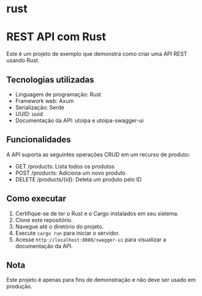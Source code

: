 # rust
# REST API com Rust

Este é um projeto de exemplo que demonstra como criar uma API REST usando Rust.

## Tecnologias utilizadas

- Linguagem de programação: Rust
- Framework web: Axum
- Serialização: Serde
- UUID: uuid
- Documentação da API: utoipa e utoipa-swagger-ui

## Funcionalidades

A API suporta as seguintes operações CRUD em um recurso de produto:

- GET /products: Lista todos os produtos
- POST /products: Adiciona um novo produto
- DELETE /products/{id}: Deleta um produto pelo ID

## Como executar

1. Certifique-se de ter o Rust e o Cargo instalados em seu sistema.
2. Clone este repositório.
3. Navegue até o diretório do projeto.
4. Execute `cargo run` para iniciar o servidor.
5. Acesse `http://localhost:8080/swagger-ui` para visualizar a documentação da API.

## Nota

Este projeto é apenas para fins de demonstração e não deve ser usado em produção.